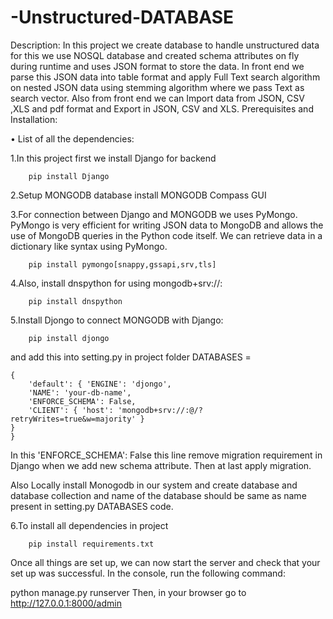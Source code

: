 # -Unstructured-DATABASE

Description: In this project we create database to handle unstructured data for this we use NOSQL database and created schema attributes on fly during runtime and uses JSON format to store the data. In front end we parse this JSON data into table format and apply Full Text search algorithm on nested JSON data using stemming algorithm where we pass Text as search vector. Also from front end we can Import data from JSON, CSV ,XLS and pdf format and Export in JSON, CSV and XLS. Prerequisites and Installation: 

• List of all the dependencies:

 1.In this project first we install Django for backend

		pip install Django
	
2.Setup MONGODB database install MONGODB Compass GUI

3.For connection between Django and MONGODB we uses PyMongo. PyMongo is very efficient for writing JSON data to MongoDB and allows the use of MongoDB queries 	in the Python code itself. We can retrieve data in a dictionary like syntax using PyMongo.

		pip install pymongo[snappy,gssapi,srv,tls]

4.Also, install dnspython for using mongodb+srv://:

  		pip install dnspython
		
5.Install Djongo to connect MONGODB with Django:
		
		pip install djongo
		
and add this into setting.py in project folder DATABASES = 
	
	{
		'default': { 'ENGINE': 'djongo', 
		'NAME': 'your-db-name',
		'ENFORCE_SCHEMA': False, 
		'CLIENT': { 'host': 'mongodb+srv://:@/?retryWrites=true&w=majority' }
	} 
	}

In this 'ENFORCE_SCHEMA': False this line remove migration requirement in Django when we add new schema attribute. Then at last apply migration.

Also Locally install Monogodb in our system and create database and database collection and name of the database should be same as name present in setting.py DATABASES code.

6.To install all dependencies in project

		pip install requirements.txt

Once all things are set up, we can now start the server and check that your set up was successful. In the console, run the following command:

python manage.py runserver
Then, in your browser go to http://127.0.0.1:8000/admin
